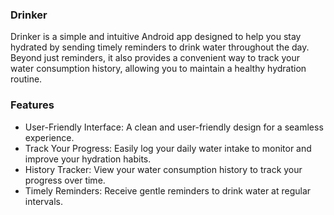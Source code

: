 ### Drinker
Drinker is a simple and intuitive Android app designed to help you stay hydrated by sending timely reminders to drink water throughout the day. Beyond just reminders, it also provides a convenient way to track your water consumption history, allowing you to maintain a healthy hydration routine.

### Features
- User-Friendly Interface: A clean and user-friendly design for a seamless experience.
- Track Your Progress: Easily log your daily water intake to monitor and improve your hydration habits.
- History Tracker: View your water consumption history to track your progress over time.
- Timely Reminders: Receive gentle reminders to drink water at regular intervals.
